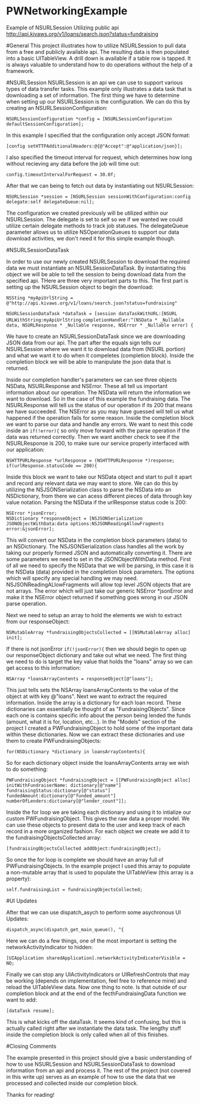 # PWNetworkingExample
Example of NSURLSession Utilizing public api http://api.kivaws.org/v1/loans/search.json?status=fundraising

#General
This project illustrates how to utilize NSURLSession to pull data from a free and publicly available api.  The resulting data is then populated into a basic UITableView.  A drill down is available if a table row is tapped.  It is always valuable to understand how to do operations without the help of a framework.

#NSURLSession
NSURLSession is an api we can use to support various types of data transfer tasks.  This example only illustrates a data task that is downloading a set of information.  The first thing we have to determine when setting up our NSURLSession is the configuration.  We can do this by creating an NSURLSessionConfiguration:

`NSURLSessionConfiguration *config = [NSURLSessionConfiguration defaultSessionConfiguration];`

In this example I specified that the configuration only accept JSON format:

`[config setHTTPAdditionalHeaders:@{@"Accept":@"application/json}];`

I also specified the timeout interval for request, which determines how long without recieving any data before the job will time out:

`config.timeoutIntervalForRequest = 30.0f;`

After that we can being to fetch out data by instantiating out NSURLSession:

`NSURLSession *session = [NSURLSession sessionWithConfiguration:config delegate:self delegateQueue:nil];`

The configuration we created previously will be utilized within our NSURLSession.  The delegate is set to self so we if we wanted we could utilize certain delegate methods to track job statuses.  The delegateQueue parameter allows us to utilize NSOperationQueues to support our data download activities, we don't need it for this simple example though.

#NSURLSessionDataTask

In order to use our newly created NSURLSession to download the required data we must instantiate an NSURLSessionDataTask.  By instantiating this object we will be able to tell the session to being download data from the specified api.  THere are three very important parts to this.  The first part is setting up the NSURLSession object to begin the download:

`NSSting *myApiUrlString = @"http://api.kivaws.org/v1/loans/search.json?status=fundraising"`

`NSURLSessionDataTask *dataTask = [session dataTaskWithURL:[NSURL URLWithString:myApiUrlString`
`completionHandler:^(NSData * _Nullable data, NSURLResponse * _Nullable response, NSError * _Nullable error) {`

We have to create an NSURLSessionDataTask since we are downloading JSON data from our api.  The part after the equals sign tells our NSURLSession where we want it to download data from (NSURL portion) and what we want it to do when it compeletes (completion block).  Inside the completion block we will be able to manipulate the json data that is returned.

Inside our completion handler's parameters we can see three objects NSData, NSURLResponse and NSError.  These all tell us important information about our operation.  The NSData will return the information we want to download.  So in the case of this example the fundraising data.  The NSURLResponse will tell us the status of our operation if its 200 that means we have succeeded.  The NSError as you may have guessed will tell us what happened if the operation fails for some reason.  Inside the completion block we want to parse our data and handle any errors.  We want to nest this code inside an `if(!error){` so only move forward with the parse operation if the data was returned correctly.  Then we want another check to see if the NSURLResponse is 200, to make sure our service properly interfaced with our application:

`NSHTTPURLResponse *urlResponse = (NSHTTPURLResponse *)response;`<br>
`if(urlResponse.statusCode == 200){`

Inside this block we want to take our NSData object and start to pull it apart and record any relevant data we may want to store.  We can do this by utilizing the NSJSONSerialization class to parse the NSData into an NSDictionary, from there we can acess different pieces of data through key value notation.  Parsing the NSData if the urlResponse status code is 200:

`NSError *jsonError;`<br>
`NSDictionary *responseObject = [NSJSONSerialization JSONObjectWithData:data options:NSJSONReadingAllowFragments error:&jsonError];`

This will convert our NSData in the completion block parameters (data) to an NSDictionary.  The NSJSONSerialization class handles all the work by taking our properly formed JSON and automatically converting it.  There are some parameters we need to set in the JSONObjectWithData method.  First of all we need to specify the NSData that we will be parsing, in this case it is the NSData (data) provided in the completion block parameters.  The options which will specify any special handling we may need.  NSJSONReadingALlowFragments will allow top level JSON objects that are not arrays.  The error which will just take our generic NSError *jsonError and make it the NSError object returned if something goes wrong in our JSON parse operation.

Next we need to setup an array to hold the elements we wish to extract from our responseObject:

`NSMutableArray *fundraisingObjectsCollected = [[NSMutableArray alloc] init];`

If there is not jsonError `if(!jsonError){` then we should begin to open up our responseObject dictionary and take out what we need.  The first thing we need to do is target the key value that holds the "loans" array so we can get access to this information:

`NSArray *loansArrayContents = responseObject[@"loans"];`

This just tells sets the NSArray loansArrayContents to the value of the object at with key @"loans".  Next we want to extract the required information.  Inside the array is a dictionary for each loan record.  These dictionaries can essentially be thought of as "FundraisingObjects".  Since each one is contains specific info about the person being lended the funds (amount, what it is for, location, etc...).  In the "Models" section of the project I created a PWFundraisingObject to hold some of the important data within these dictionaries.  Now we can extract these dictionaries and use them to create PWFundraisingObjects:

`for(NSDictionary *dictionary in loansArrayContents){`

So for each dictionary object inside the loansArrayContents array we wish to do something:

`PWFundraisingObject *fundraisingObject = [[PWFundraisingObject alloc] initWithFundraiserName: dictionary[@"name"] fundraisingStatus:dictionary[@"status"] fundedAmount:dictionary[@"funded_amount"] numberOfLenders:dictionary[@"lender_count"]];`

Inside the for loop we are taking each dictionary and using it to intialize our custom PWFundraisingObject.  This gives the raw data a proper model.  We can use these objects to present data to the user and keep track of each record in a more organized fashion.  For each object we create we add it to the fundraisingObjectsCollected array:

`[fundraisingObjectsCollected addObject:fundraisingObject];`

So once the for loop is complete we should have an array full of PWFundraisingObjects.  In the example project I used this array to populate a non-mutable array that is used to populate the UITableView (this array is a property):

`self.fundraisingList = fundraisingObjectsCollected;`

#UI Updates

After that we can use dispatch_asych to perform some asychronous UI Updates:

`dispatch_async(dispatch_get_main_queue(), ^{`

Here we can do a few things, one of the most important is setting the networkActivityIndicator to hidden:

`[UIApplication sharedApplication].networkActivityIndicatorVisible = NO;`

Finally we can stop any UIActivityIndicators or UIRefreshControls that may be working (depends on implementation, feel free to reference mine) and reload the UITableView data.  Now one thing to note.  Is that outside of our completion block and at the end of the fecthFundraisingData function we want to add:

`[dataTask resume];`

This is what kicks off the dataTask.  It seems kind of confusing, but this is actually called right after we instantiate the data task.  The lengthy stuff inside the completion block is only called when all of this finishes.

#Closing Comments

The example presented in this project should give a basic understanding of how to use NSURLSession and NSURLSessionDataTask to download information from an api and process it.  The rest of the project (not covered in this write up) serves as an example of how to use the data that we processed and collected inside our completion block.

Thanks for reading!
